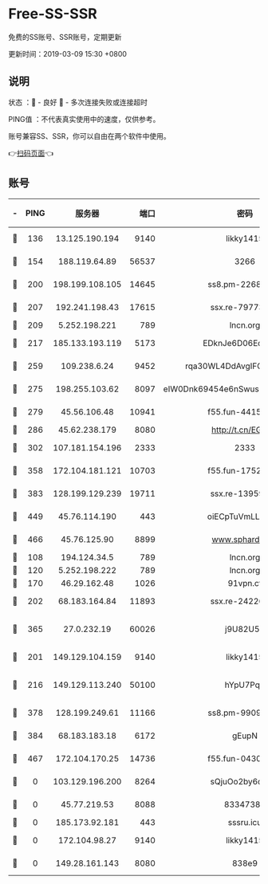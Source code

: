# Free-SS-SSR

免费的SS账号、SSR账号，定期更新

更新时间：2019-03-09 15:30 +0800

## 说明

状态     ：🙂 - 良好 🙁 - 多次连接失败或连接超时

PING值   ：不代表真实使用中的速度，仅供参考。

账号兼容SS、SSR，你可以自由在两个软件中使用。

👉[扫码页面](https://liesauer.github.io/Free-SS-SSR/)👈

## 账号

|-|PING|服务器|端口|密码|加密方式|区域|
|:----:|:----:|:-----:|-----:|:----:|:----:|:----:|
|🙂|136|13.125.190.194|9140|likky1415|aes-256-cfb|KR|
|🙂|154|188.119.64.89|56537|3266|aes-256-cfb|RU|
|🙂|200|198.199.108.105|14645|ss8.pm-22688223|aes-256-cfb|US|
|🙂|207|192.241.198.43|17615|ssx.re-79773961|aes-256-cfb|US|
|🙂|209|5.252.198.221|789|lncn.org|rc4|JP|
|🙂|217|185.133.193.119|5173|EDknJe6D06EoWDaw|aes-256-cfb|US|
|🙂|259|109.238.6.24|9452|rqa30WL4DdAvgIFG6Fs3znzTa|aes-256-cfb|FR|
|🙂|275|198.255.103.62|8097|eIW0Dnk69454e6nSwuspv9DmS201tQ0D|aes-256-cfb|US|
|🙂|279|45.56.106.48|10941|f55.fun-44155061|aes-256-cfb|US|
|🙂|286|45.62.238.179|8080|http://t.cn/EGJIyrl|rc4-md5|CA|
|🙂|302|107.181.154.196|2333|2333|aes-256-cfb|US|
|🙂|358|172.104.181.121|10703|f55.fun-17527319|aes-256-cfb|SG|
|🙂|383|128.199.129.239|19711|ssx.re-13959814|aes-256-cfb|SG|
|🙂|449|45.76.114.190|443|oiECpTuVmLLxk4Ts|aes-256-cfb|AU|
|🙂|466|45.76.125.90|8899|www.sphard.com|aes-256-cfb|AU|
|🙂|108|194.124.34.5|789|lncn.org|rc4|JP|
|🙂|120|5.252.198.222|789|lncn.org|rc4|JP|
|🙂|170|46.29.162.48|1026|91vpn.cf|rc4-md5|RU|
|🙂|202|68.183.164.84|11893|ssx.re-24226841|aes-256-cfb|US|
|🙂|365|27.0.232.19|60026|j9U82U53|xchacha20-ietf-poly1305|HK|
|🙁|201|149.129.104.159|9140|likky1415|aes-256-cfb|HK|
|🙁|216|149.129.113.240|50100|hYpU7PqP|chacha20-ietf-poly1305|CN|
|🙁|378|128.199.249.61|11166|ss8.pm-99097574|aes-256-cfb|SG|
|🙁|384|68.183.183.18|6172|gEupN|aes-256-cfb|SG|
|🙁|467|172.104.170.25|14736|f55.fun-04300289|aes-256-cfb|SG|
|🙁|0|103.129.196.200|8264|sQjuOo2by6oftqlp|aes-256-cfb|US|
|🙁|0|45.77.219.53|8088|83347381|aes-256-cfb|US|
|🙁|0|185.173.92.181|443|sssru.icu|rc4-md5|RU|
|🙁|0|172.104.98.27|9140|likky1415|aes-256-cfb|JP|
|🙁|0|149.28.161.143|8080|838e9|aes-256-cfb|AU|
